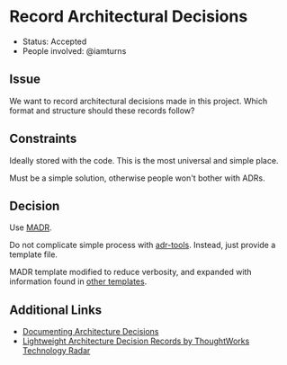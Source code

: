 # Record Architectural Decisions

- Status: Accepted
- People involved: @iamturns

## Issue

We want to record architectural decisions made in this project. Which format and structure should these records follow?

## Constraints

Ideally stored with the code. This is the most universal and simple place.

Must be a simple solution, otherwise people won't bother with ADRs.

## Decision

Use [MADR](https://adr.github.io/madr/).

Do not complicate simple process with [adr-tools](https://github.com/npryce/adr-tools). Instead, just provide a template file.

MADR template modified to reduce verbosity, and expanded with information found in [other templates](https://github.com/joelparkerhenderson/architecture_decision_record).

## Additional Links

- [Documenting Architecture Decisions](http://thinkrelevance.com/blog/2011/11/15/documenting-architecture-decisions)
- [Lightweight Architecture Decision Records by ThoughtWorks Technology Radar](https://www.thoughtworks.com/radar/techniques/lightweight-architecture-decision-records)
